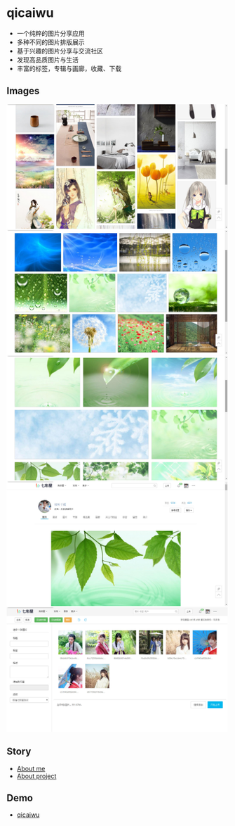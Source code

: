 # qicaiwu
  * 一个纯粹的图片分享应用
  * 多种不同的图片排版展示
  * 基于兴趣的图片分享与交流社区
  * 发现高品质图片与生活
  * 丰富的标签，专辑与画廊，收藏、下载
  
## Images
![](./codes/samples/sample-images-vertical.jpg)
![](./codes/samples/sample-images-horizontal.jpg)
![](./codes/samples/sample-images-panel.jpg)
![](./codes/samples/sample-user.jpg)
![](./codes/samples/sample-upload.jpg)

## Story
  * [About me](https://github.com/senntyou/qicaiwu/about-me.htm)
  * [About project](https://github.com/senntyou/qicaiwu/about-project.htm)

## Demo
  * [qicaiwu](http://senntyou.github.io/qicaiwu)